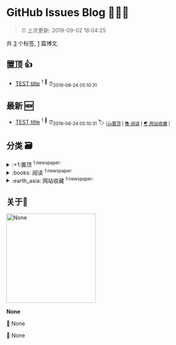 
# GitHub Issues Blog :tada::tada::tada:
    
> :alarm_clock: 上次更新: 2019-09-02 18:04:25
    
共 [3](https://github.com/dotwoo/ghiblog/labels) 个标签, [1](https://github.com/dotwoo/ghiblog/issues) 篇博文.

## 置顶 :thumbsup: 
- [TEST title](https://github.com/dotwoo/ghiblog/issues/1)  <sup>1 :speech_balloon:</sup>  	 :alarm_clock:<sub>2019-06-24 05:10:31</sub> 
## 最新 :new: 
- [TEST title](https://github.com/dotwoo/ghiblog/issues/1) <sup>1 :speech_balloon:</sup>  			 :alarm_clock:<sub>2019-06-24 05:10:31</sub> 
 :label: 	<sub>|</sub><sub>[:+1:置顶](https://github.com/dotwoo/ghiblog/labels/%3A%2B1%3A%E7%BD%AE%E9%A1%B6)	|	</sub><sub>[:books: 阅读](https://github.com/dotwoo/ghiblog/labels/%3Abooks%3A%20%E9%98%85%E8%AF%BB)	|	</sub><sub>[:earth_asia: 网站收藏](https://github.com/dotwoo/ghiblog/labels/%3Aearth_asia%3A%20%E7%BD%91%E7%AB%99%E6%94%B6%E8%97%8F)	|	</sub>

## 分类  :card_file_box: 

<details>
<summary>:+1:置顶	<sup>1:newspaper:</sup></summary>

- [TEST title](https://github.com/dotwoo/ghiblog/issues/1)  <sup>1 :speech_balloon:</sup>  	 :alarm_clock:<sub>2019-06-24 05:10:31</sub> 


</details>

<details>
<summary>:books: 阅读	<sup>1:newspaper:</sup></summary>

- [TEST title](https://github.com/dotwoo/ghiblog/issues/1)  <sup>1 :speech_balloon:</sup>  	 :alarm_clock:<sub>2019-06-24 05:10:31</sub> 


</details>

<details>
<summary>:earth_asia: 网站收藏	<sup>1:newspaper:</sup></summary>

- [TEST title](https://github.com/dotwoo/ghiblog/issues/1)  <sup>1 :speech_balloon:</sup>  	 :alarm_clock:<sub>2019-06-24 05:10:31</sub> 


</details>

## 关于:boy: 

[<img alt="None" src="https://avatars1.githubusercontent.com/u/4024957?v=4" width="233"/>](https://github.com/dotwoo)

**None**

:round_pushpin: None

:black_flag: None

